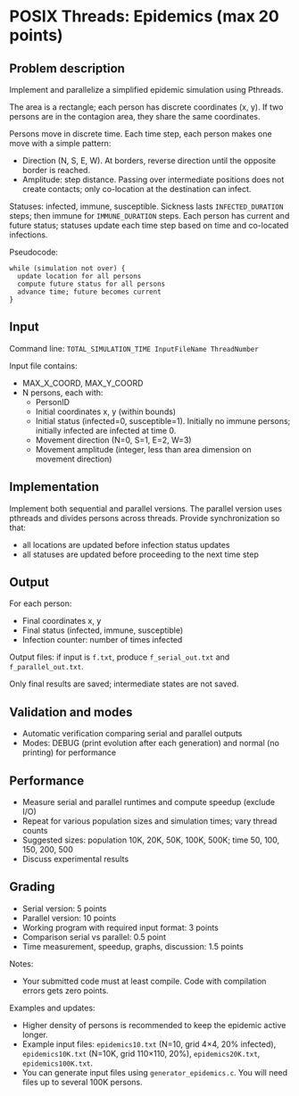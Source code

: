 # POSIX Threads: Epidemics (max 20 points)

## Problem description
Implement and parallelize a simplified epidemic simulation using Pthreads.

The area is a rectangle; each person has discrete coordinates (x, y). If two persons are in the contagion area, they share the same coordinates.

Persons move in discrete time. Each time step, each person makes one move with a simple pattern:
- Direction (N, S, E, W). At borders, reverse direction until the opposite border is reached.
- Amplitude: step distance. Passing over intermediate positions does not create contacts; only co-location at the destination can infect.

Statuses: infected, immune, susceptible. Sickness lasts `INFECTED_DURATION` steps; then immune for `IMMUNE_DURATION` steps. Each person has current and future status; statuses update each time step based on time and co-located infections.

Pseudocode:
```
while (simulation not over) {
  update location for all persons
  compute future status for all persons
  advance time; future becomes current
}
```

## Input
Command line: `TOTAL_SIMULATION_TIME InputFileName ThreadNumber`

Input file contains:
- MAX_X_COORD, MAX_Y_COORD
- N persons, each with:
  - PersonID
  - Initial coordinates x, y (within bounds)
  - Initial status (infected=0, susceptible=1). Initially no immune persons; initially infected are infected at time 0.
  - Movement direction (N=0, S=1, E=2, W=3)
  - Movement amplitude (integer, less than area dimension on movement direction)

## Implementation
Implement both sequential and parallel versions. The parallel version uses pthreads and divides persons across threads. Provide synchronization so that:
- all locations are updated before infection status updates
- all statuses are updated before proceeding to the next time step

## Output
For each person:
- Final coordinates x, y
- Final status (infected, immune, susceptible)
- Infection counter: number of times infected

Output files: if input is `f.txt`, produce `f_serial_out.txt` and `f_parallel_out.txt`.

Only final results are saved; intermediate states are not saved.

## Validation and modes
- Automatic verification comparing serial and parallel outputs
- Modes: DEBUG (print evolution after each generation) and normal (no printing) for performance

## Performance
- Measure serial and parallel runtimes and compute speedup (exclude I/O)
- Repeat for various population sizes and simulation times; vary thread counts
- Suggested sizes: population 10K, 20K, 50K, 100K, 500K; time 50, 100, 150, 200, 500
- Discuss experimental results

## Grading
- Serial version: 5 points
- Parallel version: 10 points
- Working program with required input format: 3 points
- Comparison serial vs parallel: 0.5 point
- Time measurement, speedup, graphs, discussion: 1.5 points

Notes:
- Your submitted code must at least compile. Code with compilation errors gets zero points.

Examples and updates:
- Higher density of persons is recommended to keep the epidemic active longer.
- Example input files: `epidemics10.txt` (N=10, grid 4×4, 20% infected), `epidemics10K.txt` (N=10K, grid 110×110, 20%), `epidemics20K.txt`, `epidemics100K.txt`.
- You can generate input files using `generator_epidemics.c`. You will need files up to several 100K persons.
